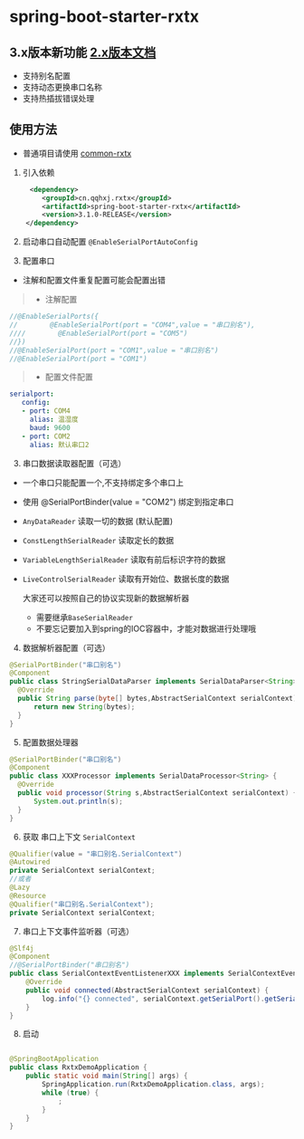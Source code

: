 # spring-boot-starter-rxtx

## 3.x版本新功能 [2.x版本文档](https://github.com/han1396735592/spring-boot-starter-rxtx/tree/2.1.0)

- 支持别名配置
- 支持动态更换串口名称
- 支持热插拔错误处理
## 使用方法

- 普通項目请使用 [common-rxtx](https://github.com/han1396735592/common-rxtx)

1. 引入依赖
 ```xml
      <dependency>
         <groupId>cn.qqhxj.rxtx</groupId>
         <artifactId>spring-boot-starter-rxtx</artifactId>
         <version>3.1.0-RELEASE</version>
     </dependency>
 ```
2. 启动串口自动配置 `@EnableSerialPortAutoConfig`

3. 配置串口

- 注解和配置文件重复配置可能会配置出错

> - 注解配置 
```java
//@EnableSerialPorts({
//        @EnableSerialPort(port = "COM4",value = "串口别名"),
////        @EnableSerialPort(port = "COM5")
//})
//@EnableSerialPort(port = "COM1",value = "串口别名")
//@EnableSerialPort(port = "COM1")
```
> - 配置文件配置
>
```yml
serialport:
   config:
   - port: COM4
     alias: 温湿度
     baud: 9600
   - port: COM2
     alias: 默认串口2
 ```

3. 串口数据读取器配置（可选）

- 一个串口只能配置一个,不支持绑定多个串口上
- 使用 @SerialPortBinder(value = "COM2") 绑定到指定串口
- `AnyDataReader` 读取一切的数据 (默认配置)
- `ConstLengthSerialReader` 读取定长的数据
- `VariableLengthSerialReader` 读取有前后标识字符的数据
- `LiveControlSerialReader` 读取有开始位、数据长度的数据

  大家还可以按照自己的协议实现新的数据解析器
    - 需要继承`BaseSerialReader`
    - 不要忘记要加入到spring的IOC容器中，才能对数据进行处理哦

4. 数据解析器配置（可选）
```java
@SerialPortBinder("串口别名")
@Component
public class StringSerialDataParser implements SerialDataParser<String> {
  @Override
  public String parse(byte[] bytes,AbstractSerialContext serialContext) {
      return new String(bytes);
  }
}
``` 
5. 配置数据处理器
```java
@SerialPortBinder("串口别名")
@Component
public class XXXProcessor implements SerialDataProcessor<String> {
  @Override
  public void processor(String s,AbstractSerialContext serialContext) {
      System.out.println(s);
  }
}
```  
 

6. 获取 串口上下文 `SerialContext`

```java
@Qualifier(value = "串口别名.SerialContext")
@Autowired
private SerialContext serialContext;
//或者
@Lazy
@Resource
@Qualifier("串口别名.SerialContext");
private SerialContext serialContext;
```

7. 串口上下文事件监听器（可选）

```java
@Slf4j
@Component
//@SerialPortBinder("串口别名")
public class SerialContextEventListenerXXX implements SerialContextEventListener {
    @Override
    public void connected(AbstractSerialContext serialContext) {
        log.info("{} connected", serialContext.getSerialPort().getSerialPortInstance().getName());
    }
}
```
8. 启动

```java

@SpringBootApplication
public class RxtxDemoApplication {
    public static void main(String[] args) {
        SpringApplication.run(RxtxDemoApplication.class, args);
        while (true) {
            ;
        }
    }
}
```   
